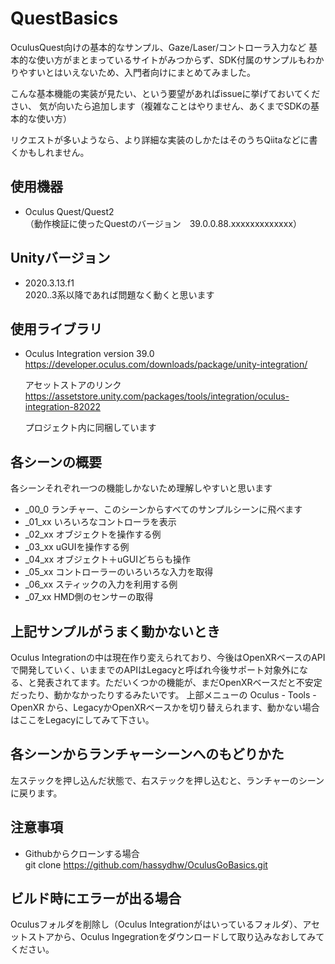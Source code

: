 # QuestBasics

OculusQuest向けの基本的なサンプル、Gaze/Laser/コントローラ入力など
基本的な使い方がまとまっているサイトがみつからず、SDK付属のサンプルもわかりやすいとはいえないため、入門者向けにまとめてみました。

こんな基本機能の実装が見たい、という要望があればissueに挙げておいてください、
気が向いたら追加します（複雑なことはやりません、あくまでSDKの基本的な使い方）

リクエストが多いようなら、より詳細な実装のしかたはそのうちQiitaなどに書くかもしれません。

## 使用機器
* Oculus Quest/Quest2  
（動作検証に使ったQuestのバージョン　39.0.0.88.xxxxxxxxxxxxx）

## Unityバージョン
* 2020.3.13.f1  
2020..3系以降であれば問題なく動くと思います  

## 使用ライブラリ
* Oculus Integration version 39.0  
<https://developer.oculus.com/downloads/package/unity-integration/>

    アセットストアのリンク  
<https://assetstore.unity.com/packages/tools/integration/oculus-integration-82022>

  プロジェクト内に同梱しています

## 各シーンの概要
各シーンそれぞれ一つの機能しかないため理解しやすいと思います 
* _00_0 		ランチャー、このシーンからすべてのサンプルシーンに飛べます  
* _01_xx		いろいろなコントローラを表示  
* _02_xx		オブジェクトを操作する例  
* _03_xx		uGUIを操作する例  
* _04_xx		オブジェクト＋uGUIどちらも操作  
* _05_xx		コントローラーのいろいろな入力を取得  
* _06_xx		スティックの入力を利用する例  
* _07_xx		HMD側のセンサーの取得  


## 上記サンプルがうまく動かないとき
Oculus Integrationの中は現在作り変えられており、今後はOpenXRベースのAPIで開発していく、いままでのAPIはLegacyと呼ばれ今後サポート対象外になる、と発表されてます。ただいくつかの機能が、まだOpenXRベースだと不安定だったり、動かなかったりするみたいです。
上部メニューの Oculus - Tools - OpenXR から、LegacyかOpenXRベースかを切り替えられます、動かない場合はここをLegacyにしてみて下さい。


## 各シーンからランチャーシーンへのもどりかた
左ステックを押し込んだ状態で、右ステックを押し込むと、ランチャーのシーンに戻ります。


## 注意事項
* Githubからクローンする場合  
git clone https://github.com/hassydhw/OculusGoBasics.git

## ビルド時にエラーが出る場合
Oculusフォルダを削除し（Oculus Integrationがはいっているフォルダ）、アセットストアから、Oculus Ingegrationをダウンロードして取り込みなおしてみてください。
